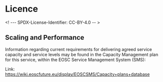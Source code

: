 # Licence

<! --- SPDX-License-Identifier: CC-BY-4.0  -- >

## Scaling and Performance

Information regarding current requirements for delivering agreed service capacity and service levels may be found in the Capacity Management plan for this service, within the EOSC Service Management System (SMS):

Link: <https://wiki.eoscfuture.eu/display/EOSCSMS/Capacity+plans+database> 

